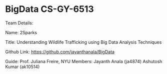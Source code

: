 # BigData CS-GY-6513
Team Details:

Name: 2Sparks

Title: Understanding Wildlife Trafficking using Big Data Analysis Techniques

Github Link: https://github.com/jayanthanala/BigData

Guide: Prof. Juliana Freire, NYU
Members:
Jayanth Anala (ja4874)
Ashutosh Kumar (ak10514)






